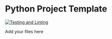 # Python Project Template

[![Testing and Linting](https://github.com/guionardo/python-template/actions/workflows/python_test_and_lint.yml/badge.svg)](https://github.com/guionardo/python-template/actions/workflows/python_test_and_lint.yml)

Add your files here
